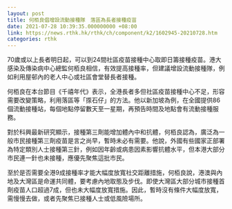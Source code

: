 ```yaml
---
layout: post
title: 何栢良倡增設流動接種隊　落區為長者接種疫苗　
date: 2021-07-28 10:39:35.000000000 +08:00
link: https://news.rthk.hk/rthk/ch/component/k2/1602945-20210728.htm
categories: rthk
---
```


70歲或以上長者明日起，可以到24間社區疫苗接種中心取即日籌接種疫苗。港大感染及傳染病中心總監何栢良相信，有效提高接種率，但建議增設流動接種隊，例如利用屋邨內的老人中心或社區會堂替長者接種。

何栢良在本台節目《千禧年代》表示，全港長者多但社區疫苗接種中心不足，形容需要改變策略，利用落區等「揼石仔」的方法。他以新加坡為例，在全國提供86個流動接種站，每個地點停留數天至一星期，再預告時間及地點會有流動接種服務。

對於科興最新研究顯示，接種第三劑能增加體內中和抗體，何栢良認為，廣泛為一般市民接種第三劑疫苗是言之尚早，暫時未必有需要。他說，外國有些國家正部署為特定類別人士接種第三針，例如因年齡或病患因素影響抗體水平，但本港大部分市民連一針也未接種，應優先聚焦這批市民。

至於是否需要全港9成接種率才能大幅度放寬社交距離措施，何栢良說，港澳與內地及大灣區是命運共同體，要考慮內地取態及步伐。即使大灣區大部分城市接種首劑疫苗人口超過7成，但也未大幅度放寬措施。因此，暫時沒有條件大幅度放寬，需慢慢去做，或者先聚焦已接種人士或低風險場所。
